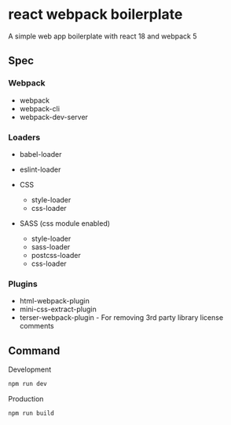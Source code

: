 # react webpack boilerplate

A simple web app boilerplate with react 18 and webpack 5

## Spec

### Webpack

- webpack
- webpack-cli
- webpack-dev-server

### Loaders

- babel-loader
- eslint-loader

- CSS
  - style-loader
  - css-loader

- SASS (css module enabled)
  - style-loader
  - sass-loader
  - postcss-loader
  - css-loader

### Plugins

- html-webpack-plugin
- mini-css-extract-plugin
- terser-webpack-plugin - For removing 3rd party library license comments

## Command

Development

```bash
npm run dev
```

Production

```bash
npm run build
```
